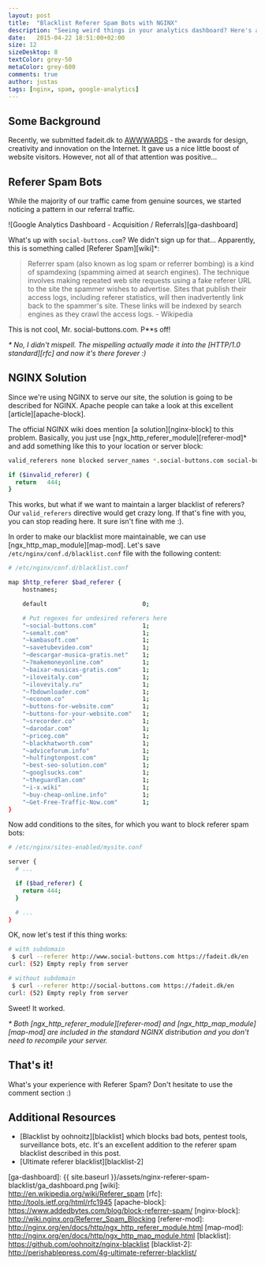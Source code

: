 ```yaml
---
layout: post
title:  "Blacklist Referer Spam Bots with NGINX"
description: "Seeing weird things in your analytics dashboard? Here's an easy approach for blacklisting Referer Spam Bots with NGINX."
date:   2015-04-22 18:51:00+02:00
size: 12
sizeDesktop: 8
textColor: grey-50
metaColor: grey-600
comments: true
author: justas
tags: [nginx, spam, google-analytics]
---
```


## Some Background

Recently, we submitted fadeit.dk to [AWWWARDS][awwwards] - the awards for design, creativity and innovation on the Internet. It gave us a nice little boost of website visitors. However, not all of that attention was positive...

## Referer Spam Bots

While the majority of our traffic came from genuine sources, we started noticing a pattern in our referral traffic.

![Google Analytics Dashboard - Acquisition / Referrals][ga-dashboard]



What's up with `social-buttons.com`? We didn't sign up for that... Apparently, this is something called [Referer Spam][wiki]\*:

> Referrer spam (also known as log spam or referrer bombing) is a kind of spamdexing (spamming aimed at search engines). The technique involves making repeated web site requests using a fake referer URL to the site the spammer wishes to advertise. Sites that publish their access logs, including referer statistics, will then inadvertently link back to the spammer's site. These links will be indexed by search engines as they crawl the access logs. - Wikipedia

This is not cool, Mr. social-buttons.com. P\*\*s off!

*\* No, I didn't mispell. The mispelling actually made it into the [HTTP/1.0 standard][rfc] and now it's there forever :)*

## NGINX Solution

Since we're using NGINX to serve our site, the solution is going to be described for NGINX. Apache people can take a look at this excellent [article][apache-block].

The official NGINX wiki does mention [a solution][nginx-block] to this problem. Basically, you just use [ngx_http_referer_module][referer-mod]\* and add something like this to your location or server block:


```bash
valid_referers none blocked server_names *.social-buttons.com social-buttons.com badreferer2.com;

if ($invalid_referer) {
  return   444;
}
```

This works, but what if we want to maintain a larger blacklist of referers? Our `valid_referers` directive would get crazy long. If that's fine with you, you can stop reading here. It sure isn't fine with me :).

In order to make our blacklist more maintainable, we can use [ngx\_http\_map\_module][map-mod]. Let's save `/etc/nginx/conf.d/blacklist.conf` file with the following content:


```bash
# /etc/nginx/conf.d/blacklist.conf

map $http_referer $bad_referer {
    hostnames;

    default                           0;

    # Put regexes for undesired referers here
    "~social-buttons.com"             1;
    "~semalt.com"                     1;
    "~kambasoft.com"                  1;
    "~savetubevideo.com"              1;
    "~descargar-musica-gratis.net"    1;
    "~7makemoneyonline.com"           1;
    "~baixar-musicas-gratis.com"      1;
    "~iloveitaly.com"                 1;
    "~ilovevitaly.ru"                 1;
    "~fbdownloader.com"               1;
    "~econom.co"                      1;
    "~buttons-for-website.com"        1;
    "~buttons-for-your-website.com"   1;
    "~srecorder.co"                   1;
    "~darodar.com"                    1;
    "~priceg.com"                     1;
    "~blackhatworth.com"              1;
    "~adviceforum.info"               1;
    "~hulfingtonpost.com"             1;
    "~best-seo-solution.com"          1;
    "~googlsucks.com"                 1;
    "~theguardlan.com"                1;
    "~i-x.wiki"                       1;
    "~buy-cheap-online.info"          1;
    "~Get-Free-Traffic-Now.com"       1;
}
```


Now add conditions to the sites, for which you want to block referer spam bots:


```bash
# /etc/nginx/sites-enabled/mysite.conf

server {
  # ...

  if ($bad_referer) {
    return 444;
  }

  # ...
}
```

OK, now let's test if this thing works:


```bash
# with subdomain
 $ curl --referer http://www.social-buttons.com https://fadeit.dk/en
curl: (52) Empty reply from server

# without subdomain
 $ curl --referer http://social-buttons.com https://fadeit.dk/en
curl: (52) Empty reply from server
```

Sweet! It worked.

*\* Both [ngx\_http\_referer\_module][referer-mod] and [ngx\_http\_map\_module][map-mod] are included in the standard NGINX distribution and you don't need to recompile your server.*

## That's it!

What's your experience with Referer Spam? Don't hesitate to use the comment section :)

## Additional Resources


- [Blacklist by oohnoitz][blacklist] which blocks bad bots, pentest tools, surveillance bots, etc. It's an excellent addition to the referer spam blacklist described in this post.
- [Ultimate referer blacklist][blacklist-2]

[awwwards]: http://www.awwwards.com/best-websites/fadeit-1/
[ga-dashboard]: {{ site.baseurl }}/assets/nginx-referer-spam-blacklist/ga_dashboard.png
[wiki]: http://en.wikipedia.org/wiki/Referer_spam
[rfc]: http://tools.ietf.org/html/rfc1945
[apache-block]: https://www.addedbytes.com/blog/block-referrer-spam/
[nginx-block]: http://wiki.nginx.org/Referrer_Spam_Blocking
[referer-mod]: http://nginx.org/en/docs/http/ngx_http_referer_module.html
[map-mod]: http://nginx.org/en/docs/http/ngx_http_map_module.html
[blacklist]: https://github.com/oohnoitz/nginx-blacklist
[blacklist-2]: http://perishablepress.com/4g-ultimate-referrer-blacklist/
